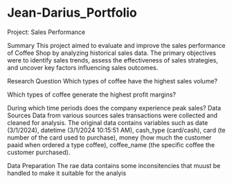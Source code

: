 # Jean-Darius_Portfolio

Project: Sales Performance

Summary
This project aimed to evaluate and improve the sales performance of Coffee Shop by analyzing historical sales data. The primary objectives were to identify sales trends, assess the effectiveness of sales strategies, and uncover key factors influencing sales outcomes.

Research Question
Which types of coffee have the highest sales volume?

Which types of coffee generate the highest profit margins?

During which time periods does the company experience peak sales?
Data Sources
Data from various sources sales transactions were collected and cleaned for analysis. The original data contains variables such as date (3/1/2024), datetime (3/1/2024  10:15:51 AM), cash_type (card/cash), card (te number of the card used to purchase), money (how much the customer paaid when ordered a type coffee), coffee_name (the specific coffee the customer purchased).

Data Preparation
The rae data contains some inconsitencies that muust be handled to make it suitable for the analyis

